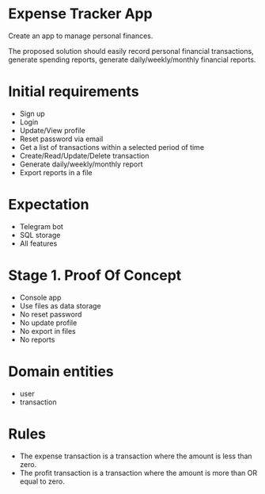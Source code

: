 # Expense Tracker App

Create an app to manage personal finances.

The proposed solution should easily record personal financial transactions, generate spending reports, generate daily/weekly/monthly financial reports.


# Initial requirements
- Sign up 
- Login
- Update/View profile
- Reset password via email
- Get a list of transactions within a selected period of time
- Create/Read/Update/Delete transaction 
- Generate daily/weekly/monthly report
- Export reports in a file


# Expectation
- Telegram bot
- SQL storage
- All features

# Stage 1. Proof Of Concept
- Console app
- Use files as data storage
- No reset password
- No update profile
- No export in files
- No reports

# Domain entities
- user
- transaction

# Rules
- The expense transaction is a transaction where the amount is less than zero.
- The profit transaction is a transaction where the amount is more than OR equal to zero.

